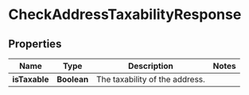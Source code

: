 

# CheckAddressTaxabilityResponse


## Properties

| Name | Type | Description | Notes |
|------------ | ------------- | ------------- | -------------|
|**isTaxable** | **Boolean** | The taxability of the address. |  |




